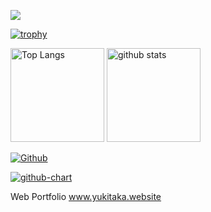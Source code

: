 ![](https://github-profile-summary-cards.vercel.app/api/cards/profile-details?username=yukitakaGrid&theme=2077)

[![trophy](https://github-profile-trophy.vercel.app/?username=yukitakaGrid&theme=onedark)](https://github-profile-trophy.vercel.app/?username=ryo-ma&theme=tokyonight)

<img alt="Top Langs" height="150px" src="https://github-readme-stats.vercel.app/api/top-langs/?username=yukitakaGrid&layout=compact&count_private=true&show_icons=true&theme=tokyonight" />

<img alt="github stats" height="150px" src="https://github-readme-stats.vercel.app/api?username=yukitakaGrid&count_private=true&show_icons=true&show_icons=true&theme=tokyonight" />

[![Github](https://img.shields.io/badge/--FFFFFF?style=social&logo=github&label=Follow%20YukitakaShima)](https://github.com/yukitakaGrid)

[![github-chart](https://github-chart.vercel.app/api?user=yukitakaGrid)](https://github.com/yukitakaGrid/github-chart)

Web Portfolio
www.yukitaka.website
